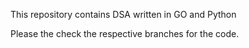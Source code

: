 This repository contains DSA written in GO and Python

Please the check the respective branches for the code.